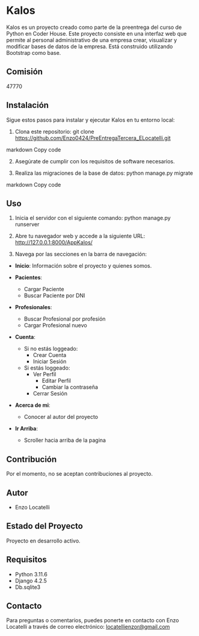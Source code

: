 # Kalos
Kalos es un proyecto creado como parte de la preentrega del curso de Python en Coder House. Este proyecto consiste en una interfaz web que permite al personal administrativo de una empresa crear, visualizar y modificar bases de datos de la empresa. Está construido utilizando Bootstrap como base.

## Comisión

47770

## Instalación

Sigue estos pasos para instalar y ejecutar Kalos en tu entorno local:

1. Clona este repositorio:
git clone https://github.com/Enzo0424/PreEntregaTercera_ELocatelli.git

markdown
Copy code

2. Asegúrate de cumplir con los requisitos de software necesarios.

3. Realiza las migraciones de la base de datos:
python manage.py migrate

markdown
Copy code

## Uso

1. Inicia el servidor con el siguiente comando:
python manage.py runserver


2. Abre tu navegador web y accede a la siguiente URL:
http://127.0.0.1:8000/AppKalos/

3. Navega por las secciones en la barra de navegación:

- **Inicio**: Información sobre el proyecto y quienes somos.

- **Pacientes**:
  - Cargar Paciente
  - Buscar Paciente por DNI

- **Profesionales**:
  - Buscar Profesional por profesión
  - Cargar Profesional nuevo

- **Cuenta**:
  - Si no estás loggeado:
    - Crear Cuenta
    - Iniciar Sesión
  - Si estás loggeado:
    - Ver Perfil
      - Editar Perfil
      - Cambiar la contraseña
    - Cerrar Sesión

- **Acerca de mi**:
  - Conocer al autor del proyecto

- **Ir Arriba**:
  - Scroller hacia arriba de la pagina

## Contribución

Por el momento, no se aceptan contribuciones al proyecto.

## Autor

- Enzo Locatelli

## Estado del Proyecto

Proyecto en desarrollo activo.

## Requisitos

- Python 3.11.6
- Django 4.2.5
- Db.sqlite3

## Contacto

Para preguntas o comentarios, puedes ponerte en contacto con Enzo Locatelli a través de correo electrónico: locatellienzor@gmail.com